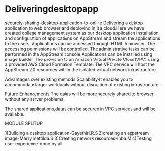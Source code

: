 # Deliveringdesktopapp
securely-sharing-desktop-application-to-online
Delivering a dektop application tp web browser and deploying in it a cloud.Here we have created college management system as our desktop application Installation and configuration of applications on AppStream and stream the applications to the users. Applications can be accessed through HTML 5 browser. The accessing permissions will be controlled. The administrative tasks can be performed in the AppStream console.Applications can be installed using image builder. The provision to an Amazon Virtual Private Cloud(VPC) using a provided AWS Cloud Formation Template. The VPC service will host the AppStream 2.0 resources within the isolated virtual network infrastructure.


Advantages over existing methods Scalability-It enables you to accommodate larger workloads without disruption of existing infrastructure.

Future Enhancements The datas will be more securely shared to browser without any server problems.

The shared applications,datas can be secured in VPC services and will be available.

MODULE SPLITUP

1)Building a desktop application-Gayethiri.R.S 2)creating an appstream image-Marry mettilda.S 3)Creating network resources-Inba.M 4)Testing user experience-done by all

